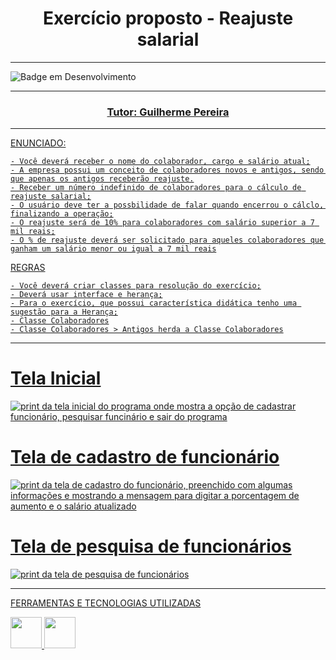<h1 align="center"> Exercício proposto - Reajuste salarial </h1>

------------------------------------------------------------

![Badge em Desenvolvimento](http://img.shields.io/static/v1?label=STATUS&message=EM%20DESENVOLVIMENTO&color=GREEN&style=for-the-badge)
<a href=#>

------------------------------------------------------------

<h3 align="center"> Tutor: Guilherme Pereira </h3>

------------------------------------------------------------

ENUNCIADO: 

    - Você deverá receber o nome do colaborador, cargo e salário atual;
    - A empresa possui um conceito de colaboradores novos e antigos, sendo que apenas os antigos receberão reajuste.
    - Receber um número indefinido de colaboradores para o cálculo de reajuste salarial;
    - O usuário deve ter a possbilidade de falar quando encerrou o cálclo, finalizando a operação;
    - O reajuste será de 10% para colaboradores com salário superior a 7 mil reais;
    - O % de reajuste deverá ser solicitado para aqueles colaboradores que ganham um salário menor ou igual a 7 mil reais

REGRAS

    - Você deverá criar classes para resolução do exercício;
    - Deverá usar interface e herança;
    - Para o exercício, que possui característica didática tenho uma sugestão para a Herança;
    - Classe Colaboradores
    - Classe Colaboradores > Antigos herda a Classe Colaboradores

------------------------------------------------------------
# Tela Inicial

![print da tela inicial do programa onde mostra a opção de cadastrar funcionário, pesquisar funcinário e sair do programa](https://user-images.githubusercontent.com/80922120/204371872-33174838-36f5-4b36-b784-b6ea7b8404c6.png)

# Tela de cadastro de funcionário

![print da tela de cadastro do funcionário, preenchido com algumas informações e mostrando a mensagem para digitar a porcentagem de aumento e o salário atualizado](https://user-images.githubusercontent.com/80922120/204373372-8d463cd8-93fa-4036-b8ba-01b4faff46dc.png)

# Tela de pesquisa de funcionários

![print da tela de pesquisa de funcionários](https://user-images.githubusercontent.com/80922120/204377341-b500ce30-c48c-4da1-af7c-ff9788a21ba6.png)



------------------------------------------------------------

FERRAMENTAS E TECNOLOGIAS UTILIZADAS

<a href="#">
<img src="https://cdn.jsdelivr.net/gh/devicons/devicon/icons/visualstudio/visualstudio-plain.svg" width=50/>
<img src="https://cdn.jsdelivr.net/gh/devicons/devicon/icons/csharp/csharp-original.svg" width=50 />
</a>
